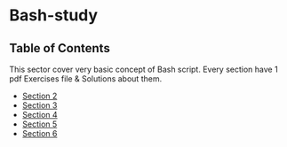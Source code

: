 # Bash-study

## Table of Contents
This sector cover very basic concept of Bash script.
Every section have 1 pdf Exercises file & Solutions about them.
- [Section 2](https://github.com/tranthanhduy/Bash-study/tree/main/section2)
- [Section 3](https://github.com/tranthanhduy/Bash-study/tree/main/section3)
- [Section 4](https://github.com/tranthanhduy/Bash-study/tree/main/section4)
- [Section 5](https://github.com/tranthanhduy/Bash-study/tree/main/section5)
- [Section 6](https://github.com/tranthanhduy/Bash-study/tree/main/section6)

